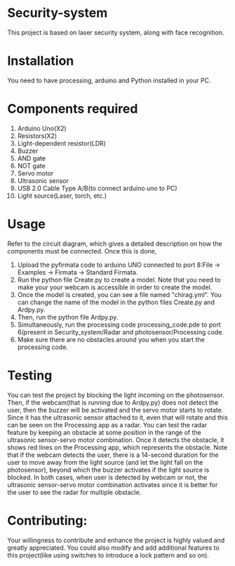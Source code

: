 # Security-system
This project is based on laser security system, along with face recognition.
# Installation
You need to have processing, arduino and Python installed in your PC.
# Components required
1. Arduino Uno(X2)
2. Resistors(X2)
3. Light-dependent resistor(LDR)
4. Buzzer
5. AND gate
6. NOT gate
7. Servo motor
8. Ultrasonic sensor
9. USB 2.0 Cable Type A/B(to connect arduino uno to PC)
10. Light source(Laser, torch, etc.) 
# Usage
Refer to the circuit diagram, which gives a detailed description on how the components must be connected.
Once this is done, 
1. Upload the pyfirmata code to arduino UNO connected to port 8:File -> Examples -> Firmata -> Standard Firmata.
2. Run the python file Create.py to create a model. Note that you need to make your your webcam is accessible in order to create the model.
3. Once the model is created, you can see a file named "chirag.yml". You can change the name of the model in the python files Create.py and Ardpy.py.
4. Then, run the python file Ardpy.py.
5. Simultaneously, run the processing code processing_code.pde to port 6(present in Security_system/Radar and photosensor/Processing code.
6. Make sure there are no obstacles around you when you start the processing code.
# Testing
You can test the project by blocking the light incoming on the photosensor. Then, if the webcam(that is running due to Ardpy.py) does not detect the user, then the buzzer will be activated and the servo motor starts to rotate. Since it has the ultrasonic sensor attached to it, even that will rotate and this can be seen on the Processing app as a radar.
You can test the radar feature by keeping an obstacle at some position in the range of the ultrasonic sensor-servo motor combination. Once it detects the obstacle, it shows red lines on the Processing app, which represents the obstacle.
Note that if the webcam detects the user, there is a 14-second duration for the user to move away from the light source (and let the light fall on the photosensor), beyond which the buzzer activates if the light source is blocked. In both cases, when user is detected by webcam or not, the ultrasonic sensor-servo motor combination activates since it is better for the user to see the radar for multiple obstacle.
# Contributing:
Your willingness to contribute and enhance the project is highly valued and greatly appreciated. You could also modify and add additional features to this project(like using switches to introduce a lock pattern and so on).
